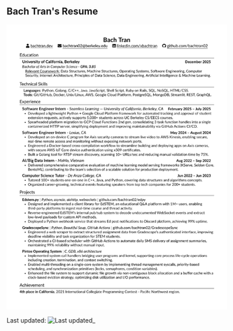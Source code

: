 ## Bach Tran's Resume

[![PDF preview](assets/preview.png)](assets/bachtran_resume.pdf)

Last updated: ![Last updated](https://img.shields.io/github/last-commit/bachtran02/bachtran_resume/main?label=date)_
